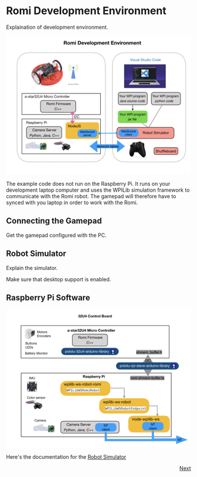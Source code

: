 # <a name="code"></a>Romi Development Environment
Explaination of development environment.


![Development Environment](../images/Romi/Romi.002.jpeg)

The example code does not run on the Raspberry Pi.  It runs on your development laptop computer and uses the WPILib simulation framework to communicate with the Romi robot.  The gamepad will therefore have to synced with you laptop in order to work with the Romi. 

## Connecting the Gamepad
Get the gamepad configured with the PC.

## Robot Simulator
Explain the simulator.

Make sure that desktop support is enabled.

## Raspberry Pi Software
![Development Environment](../images/Romi/Romi.003.jpeg)

Here's the documentation for the [Robot Simulator](https://docs.wpilib.org/en/stable/docs/software/wpilib-tools/robot-simulation/introduction.html)




<span style="float:right">
<a href="romiExample">Next</a></span></h3>